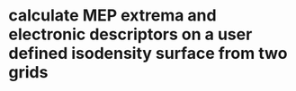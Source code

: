 # calculate MEP extrema and electronic descriptors on a user defined isodensity surface from two grids
